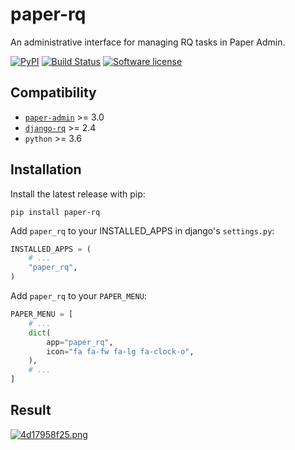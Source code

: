 # paper-rq
An administrative interface for managing RQ tasks in Paper Admin.

[![PyPI](https://img.shields.io/pypi/v/paper-rq.svg)](https://pypi.org/project/paper-rq/)
[![Build Status](https://github.com/dldevinc/paper-admin/actions/workflows/release.yml/badge.svg)](https://github.com/dldevinc/paper-rq)
[![Software license](https://img.shields.io/pypi/l/paper-rq.svg)](https://pypi.org/project/paper-rq/)

## Compatibility
* [`paper-admin`](https://github.com/dldevinc/paper-admin) >= 3.0
* [`django-rq`](https://github.com/rq/django-rq) >= 2.4
* `python` >= 3.6

## Installation
Install the latest release with pip:

```shell
pip install paper-rq
```

Add `paper_rq` to your INSTALLED_APPS in django's `settings.py`:

```python
INSTALLED_APPS = (
    # ...
    "paper_rq",
)
```

Add `paper_rq` to your `PAPER_MENU`:
```python
PAPER_MENU = [
    # ...
    dict(
        app="paper_rq",
        icon="fa fa-fw fa-lg fa-clock-o",
    ),
    # ...
]
```

## Result
[![4d17958f25.png](https://i.postimg.cc/mgzCsHVG/4d17958f25.png)](https://postimg.cc/tsbYd7Lr)
